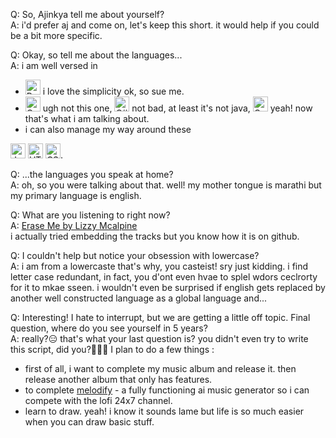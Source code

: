 Q: So, Ajinkya tell me about yourself?  
A: i'd prefer aj and come on, let's keep this short. it would help if you could be a bit more specific.

Q: Okay, so tell me about the languages...  
A: i am well versed in 
* <img src = "https://img.icons8.com/color/python" alt = "Python" width = 24> i love the simplicity ok, so sue me.
* <img src = "https://img.icons8.com/color/c-plus-plus-logo" alt = "C++" width = 24> ugh not this one, 
<img src = "https://img.icons8.com/color/c-sharp-logo" alt = "C#" width = 24> not bad, at least it's not java,
<img src = "https://img.icons8.com/color/c-programming" alt = "C" width = 24> yeah! now that's what i am talking about.  
* i can also manage my way around these
<img src = "https://img.icons8.com/color/javascript" alt = "Javascript" width = 24> 
<img src = "https://img.icons8.com/color/html-5" alt = "HTML" width = 24> 
<img src = "https://img.icons8.com/color/css3" alt = "CSS" width = 24>. 

Q: ...the languages you speak at home?  
A: oh, so you were talking about that. well! my mother tongue is marathi but my primary language is english.

Q: What are you listening to right now?  
A: [Erase Me by Lizzy Mcalpine](https://music.apple.com/in/album/erase-me-feat-jacob-collier/1592586652?i=1592586658)  
i actually tried embedding the tracks but you know how it is on github.

Q: I couldn't help but notice your obsession with lowercase?  
A: i am from a lowercaste that's why, you casteist! sry just kidding. i find letter case redundant, in fact, you d'ont even hvae to splel wdors ceclrorty for it to mkae sseen. i wouldn't even be surprised if english gets replaced by another well constructed language as a global language and...

Q: Interesting! I hate to interrupt, but we are getting a little off topic. Final question, where do you see yourself in 5 years?  
A: really?😑 that's what your last question is? you didn't even try to write this script, did you?🤦🏻‍♂️ I plan to do a few things : 
* first of all, i want to complete my music album and release it. then release another album that only has features.
* to complete [melodify](https://github.com/AyushPathak3011/Melodify) - a fully functioning ai music generator so i can compete with the lofi 24x7 channel.
* learn to draw. yeah! i know it sounds lame but life is so much easier when you can draw basic stuff.
